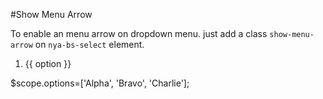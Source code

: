 #Show Menu Arrow

To enable an menu arrow on dropdown menu. just add a class `show-menu-arrow` on `nya-bs-select` element.

<example>
<file name="index.html">
<ol class="nya-bs-select show-menu-arrow" ng-model="model">
  <li nya-bs-option="option in options">
    <a>
      {{ option }}
      <span class="glyphicon glyphicon-ok check-mark"></span>
    </a>
  </li>
</ol>
</file>
<file name="script.js">
$scope.options=['Alpha', 'Bravo', 'Charlie'];
</file>
</example>
